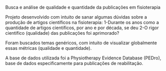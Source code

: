 Busca e análise de qualidade e quantidade da publicações em fisioterapia

Projeto desenvolvido com intuito de sanar algumas dúvidas sobre a produção de artigos científicos na fisioterapia:
1-Durante os anos como a quantidade de artigos cientificos, por ano e por década, se deu
2-O rigor cientifico (qualidade) das publicações foi aprimorado?

Foram buscados temas genéricos, com intuito de visualizar globalmente essas métricas (qualidade e quantidade).

A base de dados utilizada foi a Physiotherapy Evidence Database (PEDro), base de dados especificamente para publicações de reabilitação.
